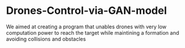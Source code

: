 # Drones-Control-via-GAN-model
We aimed at creating a program that  unables drones with very low computation power to reach the target while maintining a formation and avoiding collisions and obstacles
